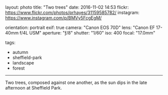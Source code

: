 layout: photo
title: "Two trees"
date: 2016-11-02 14:53
flickr: https://www.flickr.com/photos/prhayes/31159585782/
instagram: https://www.instagram.com/p/BMVy5FcgEgM/

orientation: portrait
exif: true
camera: "Canon EOS 70D"
lens: "Canon EF 17-40mm f/4L USM"
aperture: "ƒ/8"
shutter: "1/60"
iso: 400
focal: "17.0mm"

tags:
  - autumn
  - sheffield-park
  - landscape
  - forest
---

Two trees, composed against one another, as the sun dips in the late afternoon at Sheffield Park.
